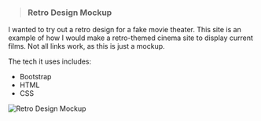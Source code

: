 > ### Retro Design Mockup

I wanted to try out a retro design for a fake movie theater. This site is an example of how I would make a retro-themed cinema site to display current films. Not all links work, as this is just a mockup.

The tech it uses includes:

* Bootstrap
* HTML
* CSS

![Retro Design Mockup](http://imgur.com/NOze9Di.png)
